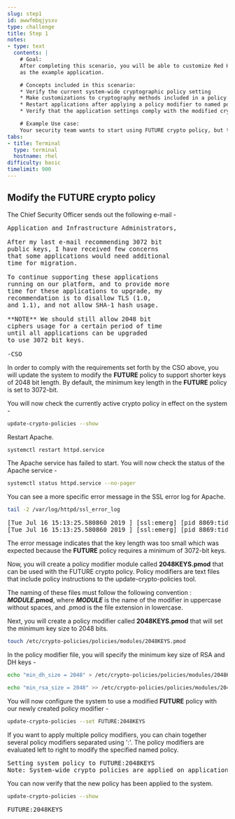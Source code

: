 ```yaml
---
slug: step1
id: awwfmbqjysxv
type: challenge
title: Step 1
notes:
- type: text
  contents: |
    # Goal:
    After completing this scenario, you will be able to customize Red Hat Enterprise Linux's system-wide cryptographic policies.  The scenario uses the Apache web server
    as the example application.

    # Concepts included in this scenario:
    * Verify the current system-wide cryptographic policy setting
    * Make customizations to cryptography methods included in a policy
    * Restart applications after applying a policy modifier to named policy
    * Verify that the application settings comply with the modified cryptographic policies

    # Example Use case:
    Your security team wants to start using FUTURE crypto policy, but the applications still need time to catch up. Your team needs to modify the FUTURE crypto policy to balance the needs of the security and application teams.
tabs:
- title: Terminal
  type: terminal
  hostname: rhel
difficulty: basic
timelimit: 900
---
```

## Modify the FUTURE crypto policy

The Chief Security Officer sends out the following e-mail -
<pre class="file">
Application and Infrastructure Administrators,

After my last e-mail recommending 3072 bit
public keys, I have received few concerns
that some applications would need additional
time for migration.

To continue supporting these applications
running on our platform, and to provide more
time for these applications to upgrade, my
recommendation is to disallow TLS (1.0,
and 1.1), and not allow SHA-1 hash usage.

**NOTE** We should still allow 2048 bit
ciphers usage for a certain period of time
until all applications can be upgraded
to use 3072 bit keys.

-CSO
</pre>

In order to comply with the requirements set forth by the CSO above, you will update the system to modify the **FUTURE** policy to support shorter keys of 2048 bit length. By default, the minimum key length in the **FUTURE** policy is set to 3072-bit.

You will now check the currently active crypto policy in effect on the system -

```bash
update-crypto-policies --show
```

Restart Apache.

```bash
systemctl restart httpd.service
```

The Apache service has failed to start. You will now check the status of the Apache service -

```bash
systemctl status httpd.service --no-pager
```

You can see a more specific error message in the SSL error log for Apache.

```bash
tail -2 /var/log/httpd/ssl_error_log
```

<pre class="file">
[Tue Jul 16 15:13:25.580860 2019 ] [ssl:emerg] [pid 8869:tid 140233336588544] AH02562: Failed to configure certificate fe80::42:acff:fe11:b:443:0 (with chain), check /etc/pki/tls/certs/localhost.crt
[Tue Jul 16 15:13:25.580860 2019 ] [ssl:emerg] [pid 8869:tid 140233336588544] SSL Library Error: error: 140AB18F: SSL routines: SSL_CTX_use_certificate:ee key too small
</pre>

The error message indicates that the key length was too small which was expected because
the **FUTURE** policy requires a minimum of 3072-bit keys.

Now, you will create a policy modifier module called **2048KEYS.pmod** that can be used with the FUTURE crypto policy. Policy modifiers are text files that include policy instructions to the update-crypto-policies tool.

The naming of these files must follow the following convention : **_MODULE_.pmod**, where **_MODULE_** is the name of the modifier in uppercase without spaces, and .pmod is the file extension in lowercase.

Next, you will create a policy modifier called **2048KEYS.pmod** that will set the minimum key size to 2048 bits.

```bash
touch /etc/crypto-policies/policies/modules/2048KEYS.pmod
```

In the policy modifier file, you will specify the minimum key size of RSA and DH keys -

```bash
echo "min_dh_size = 2048" > /etc/crypto-policies/policies/modules/2048KEYS.pmod
```

```bash
echo "min_rsa_size = 2048" >> /etc/crypto-policies/policies/modules/2048KEYS.pmod
```

You will now configure the system to use a modified **FUTURE** policy with our newly created policy modifier -

```bash
update-crypto-policies --set FUTURE:2048KEYS
```

If you want to apply multiple policy modifiers, you can chain together several policy modifiers separated using ':'.
The policy modifiers are evaluated left to right to modify the specified named policy.

<pre class="file">
Setting system policy to FUTURE:2048KEYS
Note: System-wide crypto policies are applied on application start-up. It is recommended to restart the system for the change to policies to fully take place.
</pre>

You can now verify that the new policy has been applied to the system.

```bash
update-crypto-policies --show
```

<pre class="file">
FUTURE:2048KEYS
</pre>
